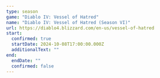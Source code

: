 ```yaml
---
type: season
game: "Diablo IV: Vessel of Hatred"
name: "Diablo IV: Vessel of Hatred (Season VI)"
url: https://diablo4.blizzard.com/en-us/vessel-of-hatred
start:
  confirmed: true
  startDate: 2024-10-08T17:00:00.000Z
  additionalText: ""
end:
  endDate: ""
  confirmed: false
---
```


